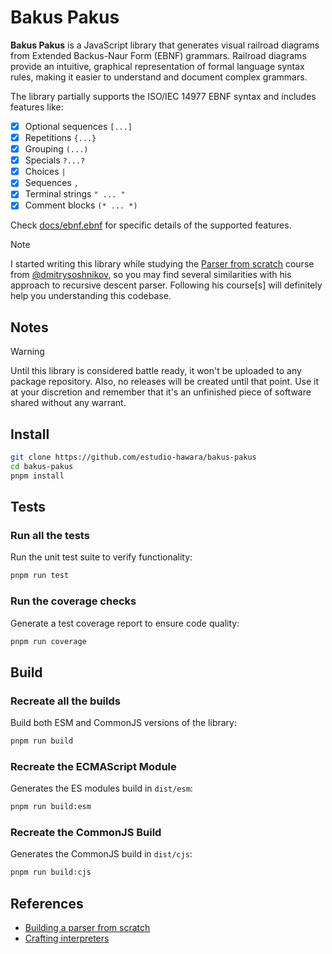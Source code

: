 # Bakus Pakus

**Bakus Pakus** is a JavaScript library that generates visual railroad diagrams from Extended Backus-Naur Form (EBNF) grammars. Railroad diagrams provide an intuitive, graphical representation of formal language syntax rules, making it easier to understand and document complex grammars.

The library partially supports the ISO/IEC 14977 EBNF syntax and includes features like:

- [x] Optional sequences `[...]`
- [x] Repetitions `{...}`
- [x] Grouping `(...)`
- [x] Specials `?...?`
- [x] Choices `|`
- [x] Sequences `,`
- [x] Terminal strings `" ... "`
- [x] Comment blocks `(* ... *)`

Check [docs/ebnf.ebnf](docs/ebnf.ebnf) for specific details of the supported features.

> [!NOTE]
> I started writing this library while studying the [Parser from scratch](http://dmitrysoshnikov.com/courses/parser-from-scratch/) course from [@dmitrysoshnikov](https://github.com/dmitrysoshnikov), so you may find several similarities with his approach to recursive descent parser. Following his course[s] will definitely help you understanding this codebase.

## Notes

> [!WARNING]
> Until this library is considered battle ready, it won't be uploaded to any package repository. Also, no releases will be created until that point. Use it at your discretion and remember that it's an unfinished piece of software shared without any warrant.

## Install

```bash
git clone https://github.com/estudio-hawara/bakus-pakus
cd bakus-pakus
pnpm install
```

## Tests

### Run all the tests

Run the unit test suite to verify functionality:

```bash
pnpm run test
```

### Run the coverage checks

Generate a test coverage report to ensure code quality:

```bash
pnpm run coverage
```

## Build

### Recreate all the builds

Build both ESM and CommonJS versions of the library:

```bash
pnpm run build
```

### Recreate the ECMAScript Module

Generates the ES modules build in `dist/esm`:

```bash
pnpm run build:esm
```

### Recreate the CommonJS Build

Generates the CommonJS build in `dist/cjs`:

```bash
pnpm run build:cjs
```

## References

- [Building a parser from scratch](https://www.youtube.com/watch?v=4m7ubrdbWQU&list=PLGNbPb3dQJ_5FTPfFIg28UxuMpu7k0eT4)
- [Crafting interpreters](https://craftinginterpreters.com)